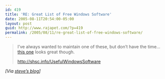 ```yaml
---
id: 419
title: 'RE: Great List of Free Windows Software'
date: 2005-08-11T20:54:00-05:00
layout: post
guid: http://www.rajapet.com/?p=419
permalink: /2005/08/11/re-great-list-of-free-windows-software/
---
```

> I&#8217;ve always wanted to maintain one of these, but don&#8217;t have the time&#8230; [this one](http://shsc.info/UsefulWindowsSoftware) looks great though.
> 
> <http://shsc.info/UsefulWindowsSoftware>

_[Via [steve&#8217;s blog](http://www.stevex.org/cs/blogs/dottext/archive/2005/08/04/1272.aspx)]_
